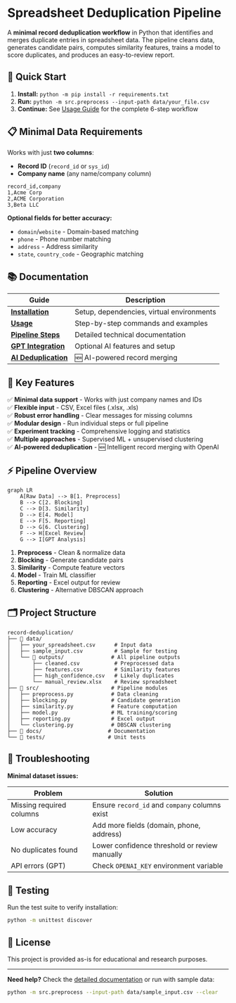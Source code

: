 # Spreadsheet Deduplication Pipeline

A **minimal record deduplication workflow** in Python that identifies and merges duplicate entries in spreadsheet data. The pipeline cleans data, generates candidate pairs, computes similarity features, trains a model to score duplicates, and produces an easy-to-review report.

## 🚀 Quick Start

1. **Install:** `python -m pip install -r requirements.txt`
2. **Run:** `python -m src.preprocess --input-path data/your_file.csv`
3. **Continue:** See [Usage Guide](docs/USAGE.md) for the complete 6-step workflow

## 📋 Minimal Data Requirements

Works with just **two columns**:
- **Record ID** (`record_id` or `sys_id`)
- **Company name** (any name/company column)

```csv
record_id,company
1,Acme Corp
2,ACME Corporation  
3,Beta LLC
```

**Optional fields for better accuracy:**
- `domain`/`website` - Domain-based matching
- `phone` - Phone number matching
- `address` - Address similarity
- `state`, `country_code` - Geographic matching

## 📚 Documentation

| Guide | Description |
|-------|-------------|
| **[Installation](docs/INSTALLATION.md)** | Setup, dependencies, virtual environments |
| **[Usage](docs/USAGE.md)** | Step-by-step commands and examples |
| **[Pipeline Steps](docs/PIPELINE_STEPS.md)** | Detailed technical documentation |
| **[GPT Integration](docs/GPT_INTEGRATION.md)** | Optional AI features and setup |
| **[AI Deduplication](docs/AI_DEDUPLICATION.md)** | 🆕 AI-powered record merging |

## 🔧 Key Features

✅ **Minimal data support** - Works with just company names and IDs  
✅ **Flexible input** - CSV, Excel files (.xlsx, .xls)  
✅ **Robust error handling** - Clear messages for missing columns  
✅ **Modular design** - Run individual steps or full pipeline  
✅ **Experiment tracking** - Comprehensive logging and statistics  
✅ **Multiple approaches** - Supervised ML + unsupervised clustering  
✅ **AI-powered deduplication** - 🆕 Intelligent record merging with OpenAI  

## ⚡ Pipeline Overview

```mermaid
graph LR
    A[Raw Data] --> B[1. Preprocess]
    B --> C[2. Blocking]
    C --> D[3. Similarity]
    D --> E[4. Model]
    E --> F[5. Reporting]
    D --> G[6. Clustering]
    F --> H[Excel Review]
    G --> I[GPT Analysis]
```

1. **Preprocess** - Clean & normalize data
2. **Blocking** - Generate candidate pairs
3. **Similarity** - Compute feature vectors
4. **Model** - Train ML classifier
5. **Reporting** - Excel output for review
6. **Clustering** - Alternative DBSCAN approach

## 🗂️ Project Structure

```
record-deduplication/
├── 📁 data/
│   ├── your_spreadsheet.csv      # Input data
│   ├── sample_input.csv          # Sample for testing
│   └── 📁 outputs/               # All pipeline outputs
│       ├── cleaned.csv           # Preprocessed data
│       ├── features.csv          # Similarity features
│       ├── high_confidence.csv   # Likely duplicates
│       └── manual_review.xlsx    # Review spreadsheet
├── 📁 src/                       # Pipeline modules
│   ├── preprocess.py            # Data cleaning
│   ├── blocking.py              # Candidate generation
│   ├── similarity.py            # Feature computation
│   ├── model.py                 # ML training/scoring
│   ├── reporting.py             # Excel output
│   └── clustering.py            # DBSCAN clustering
├── 📁 docs/                     # Documentation
└── 📁 tests/                    # Unit tests
```

## 🚨 Troubleshooting

**Minimal dataset issues:**

| Problem | Solution |
|---------|----------|
| Missing required columns | Ensure `record_id` and `company` columns exist |
| Low accuracy | Add more fields (domain, phone, address) |
| No duplicates found | Lower confidence threshold or review manually |
| API errors (GPT) | Check `OPENAI_KEY` environment variable |

## 🧪 Testing

Run the test suite to verify installation:

```bash
python -m unittest discover
```

## 📄 License

This project is provided as-is for educational and research purposes.

---

**Need help?** Check the [detailed documentation](docs/) or run with sample data:
```bash
python -m src.preprocess --input-path data/sample_input.csv --clear
```